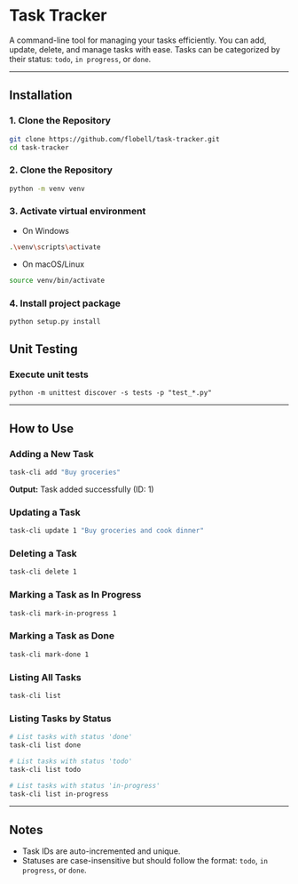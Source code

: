 # Task Tracker
A command-line tool for managing your tasks efficiently. You can add, update, delete, and manage tasks with ease. Tasks can be categorized by their status: `todo`, `in progress`, or `done`.

---

## Installation

### 1. Clone the Repository
```bash
git clone https://github.com/flobell/task-tracker.git
cd task-tracker
```

### 2. Clone the Repository
```bash
python -m venv venv
```

### 3. Activate virtual environment

- On Windows
```bash
.\venv\scripts\activate
```
- On macOS/Linux
```bash
source venv/bin/activate
```

### 4. Install project package

```bash
python setup.py install
```

## Unit Testing

### Execute unit tests

```
python -m unittest discover -s tests -p "test_*.py"
```

---
## How to Use

### Adding a New Task
```bash
task-cli add "Buy groceries"
```
**Output:** Task added successfully (ID: 1)

### Updating a Task
```bash
task-cli update 1 "Buy groceries and cook dinner"
```

### Deleting a Task
```bash
task-cli delete 1
```

### Marking a Task as In Progress
```bash
task-cli mark-in-progress 1
```

### Marking a Task as Done
```bash
task-cli mark-done 1
```

### Listing All Tasks
```bash
task-cli list
```

### Listing Tasks by Status
```bash
# List tasks with status 'done'
task-cli list done

# List tasks with status 'todo'
task-cli list todo

# List tasks with status 'in-progress'
task-cli list in-progress
```

---

## Notes
- Task IDs are auto-incremented and unique.
- Statuses are case-insensitive but should follow the format: `todo`, `in progress`, or `done`.
